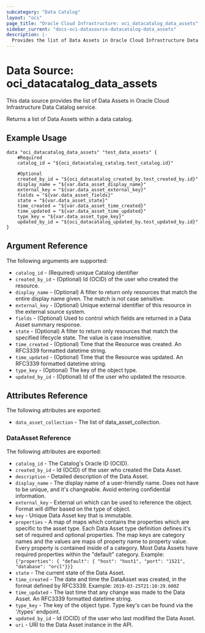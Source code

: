 ```yaml
---
subcategory: "Data Catalog"
layout: "oci"
page_title: "Oracle Cloud Infrastructure: oci_datacatalog_data_assets"
sidebar_current: "docs-oci-datasource-datacatalog-data_assets"
description: |-
  Provides the list of Data Assets in Oracle Cloud Infrastructure Data Catalog service
---
```


# Data Source: oci_datacatalog_data_assets
This data source provides the list of Data Assets in Oracle Cloud Infrastructure Data Catalog service.

Returns a list of Data Assets within a data catalog.

## Example Usage

```hcl
data "oci_datacatalog_data_assets" "test_data_assets" {
	#Required
	catalog_id = "${oci_datacatalog_catalog.test_catalog.id}"

	#Optional
	created_by_id = "${oci_datacatalog_created_by.test_created_by.id}"
	display_name = "${var.data_asset_display_name}"
	external_key = "${var.data_asset_external_key}"
	fields = "${var.data_asset_fields}"
	state = "${var.data_asset_state}"
	time_created = "${var.data_asset_time_created}"
	time_updated = "${var.data_asset_time_updated}"
	type_key = "${var.data_asset_type_key}"
	updated_by_id = "${oci_datacatalog_updated_by.test_updated_by.id}"
}
```

## Argument Reference

The following arguments are supported:

* `catalog_id` - (Required) unique Catalog identifier
* `created_by_id` - (Optional) Id (OCID) of the user who created the resource.
* `display_name` - (Optional) A filter to return only resources that match the entire display name given. The match is not case sensitive.
* `external_key` - (Optional) Unique external identifier of this resource in the external source system.
* `fields` - (Optional) Used to control which fields are returned in a Data Asset summary response. 
* `state` - (Optional) A filter to return only resources that match the specified lifecycle state. The value is case insensitive.
* `time_created` - (Optional) Time that the Resource was created. An RFC3339 formatted datetime string.
* `time_updated` - (Optional) Time that the Resource was updated. An RFC3339 formatted datetime string.
* `type_key` - (Optional) The key of the object type.
* `updated_by_id` - (Optional) Id of the user who updated the resource.


## Attributes Reference

The following attributes are exported:

* `data_asset_collection` - The list of data_asset_collection.

### DataAsset Reference

The following attributes are exported:

* `catalog_id` - The Catalog's Oracle ID (OCID).
* `created_by_id` - Id (OCID) of the user who created the Data Asset.
* `description` - Detailed description of the Data Asset.
* `display_name` - The display name of a user-friendly name. Does not have to be unique, and it's changeable. Avoid entering confidential information. 
* `external_key` - External uri which can be used to reference the object. Format will differ based on the type of object. 
* `key` - Unique Data Asset key that is immutable.
* `properties` - A map of maps which contains the properties which are specific to the asset type. Each Data Asset type definition defines it's set of required and optional properties. The map keys are category names and the values are maps of property name to property value. Every property is contained inside of a category. Most Data Assets have required properties within the "default" category. Example: `{"properties": { "default": { "host": "host1", "port": "1521", "database": "orcl"}}}` 
* `state` - The current state of the Data Asset.
* `time_created` - The date and time the DataAsset was created, in the format defined by RFC3339. Example: `2019-03-25T21:10:29.600Z` 
* `time_updated` - The last time that any change was made to the Data Asset. An RFC3339 formatted datetime string. 
* `type_key` - The key of the object type. Type key's can be found via the '/types' endpoint.
* `updated_by_id` - Id (OCID) of the user who last modified the Data Asset.
* `uri` - URI to the Data Asset instance in the API.

